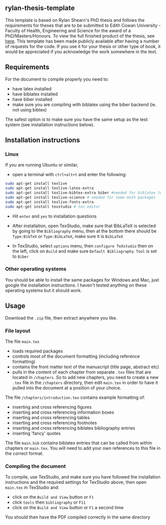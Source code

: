 ## rylan-thesis-template
This template is based on Rylan Shearn's PhD thesis and follows the requirements for theses that are to be submitted to Edith Cowan University - Faculty of Health, Engineering and Science for the award of a PhD/Masters/Honours. To view the full finished product of the thesis, see [here](http://ro.ecu.edu.au/theses_ebooks/1/). This template has been made publicly available after having a number of requests for the code. If you use it for your thesis or other type of book, it would be appreciated if you acknowledge the work somewhere in the text.

## Requirements
For the document to compile properly you need to:
- have latex installed
- have biblatex installed
- have biber installed
- make sure you are compiling with biblatex using the biber backend (ie. not using bibtex)

The safest option is to make sure you have the same setup as the test system (see installation instructions below).

## Installation instructions
### Linux
If you are running Ubuntu or similar, 

- open a terminal with `ctrl+alt+t` and enter the following:

```sh
sudo apt-get install texlive
sudo apt-get install texlive-latex-extra
sudo apt-get install texlive-bibtex-extra biber #needed for biblatex to run with biber
sudo apt-get install texlive-science # needed for some math packages
sudo apt-get install texlive-fonts-extra 
sudo apt-get install texstudio # tex editor
```
- Hit `enter` and `yes` to installation questions

- After installation, open TexStudio, make sure that BibLaTeX is selected by going to the `Bibliography` menu, then at the bottom there should be `Type:BibTeX` or `Type:BibLaTeX`, make sure it is `BibLaTeX`

- In TexStudio, select `options` menu, then `configure TeXstudio` then on the left, click on `Build` and make sure `Default Bibliography Tool` is set to `Biber`

### Other operating systems
You should be able to install the same packages for Windows and Mac, just google the installation instructions. I haven't tested anything on these operating systems but it should work.

## Usage
Download the `.zip` file, then extract anywhere you like.

### File layout
The file `main.tex` 
- loads required packages
- controls most of the document formatting (including reference formatting)
- contains the front matter text of the manuscript (title page, abstract etc)
- pulls in the content of each chapter from separate `.tex` files that are located in `/chapters`. So to add new chapters, you need to create a new `.tex` file in the `/chapters` directory, then edit `main.tex` in order to have it pulled into the document at a position of your choice.

The file `/chapters/introduction.tex` contains example formatting of:
- inserting and cross referencing figures
- inserting and cross referencing information boxes
- inserting and cross referencing tables
- inserting and cross referencing footnotes
- inserting and cross referencing biblatex bibliography entries
- inserting 'fancy' quotes

The file `main.bib` contains biblatex entries that can be called from within chapters or `main.tex`. You will need to add your own references to this file in the correct format.

### Compiling the document
To compile, use TexStudio, and make sure you have followed the installation instructions and the required settings for TexStudio above, then open `main.tex` in TexStudio and:

- click on the `Build and View` button or `F1`
- click `tools` then `bibliography` or `F11`
- click on the `Build and View` button or `F1` a second time

You should then have the PDF compiled correctly in the same directory
